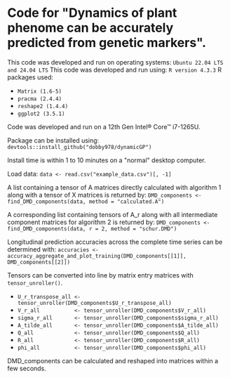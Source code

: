 # Code for "Dynamics of plant phenome can be accurately predicted from genetic markers".

This code was developed and run on operating systems: `Ubuntu 22.04 LTS and 24.04 LTS`
This code was developed and run using: `R version 4.3.3`
R packages used: 
- `Matrix (1.6-5)`
- `pracma (2.4.4)`
- `reshape2 (1.4.4)`
- `ggplot2 (3.5.1)`

Code was developed and run on a 12th Gen Intel® Core™ i7-1265U.

Package can be installed using: 
`devtools::install_github("dobby978/dynamicGP")`

Install time is within 1 to 10 minutes on a "normal" desktop computer.

Load data:
`data <- read.csv("example_data.csv")[, -1]`

A list containing a tensor of A matrices directly calculated with algorithm 1 along with a tensor of X matrices is returned by: 
`DMD_components <- find_DMD_components(data, method = "calculated.A")`

A corresponding list containing tensors of A_r along with all intermediate component matrices for algorithm 2 is returned by: 
`DMD_components <- find_DMD_components(data, r = 2, method = "schur.DMD")`

Longitudinal prediction accuracies across the complete time series can be determined with:
`accuracies <- accuracy_aggregate_and_plot_training(DMD_components[[1]], DMD_components[[2]])`

Tensors can be converted into line by matrix entry matrices with `tensor_unroller()`.

- `U_r_transpose_all <- tensor_unroller(DMD_components$U_r_transpose_all)`
- `V_r_all           <- tensor_unroller(DMD_components$V_r_all)`
- `sigma_r_all       <- tensor_unroller(DMD_components$sigma_r_all)`
- `A_tilde_all       <- tensor_unroller(DMD_components$A_tilde_all)`
- `Q_all             <- tensor_unroller(DMD_components$Q_all)`
- `R_all             <- tensor_unroller(DMD_components$R_all)`
- `phi_all           <- tensor_unroller(DMD_components$phi_all)`

DMD_components can be calculated and reshaped into matrices within a few seconds. 

